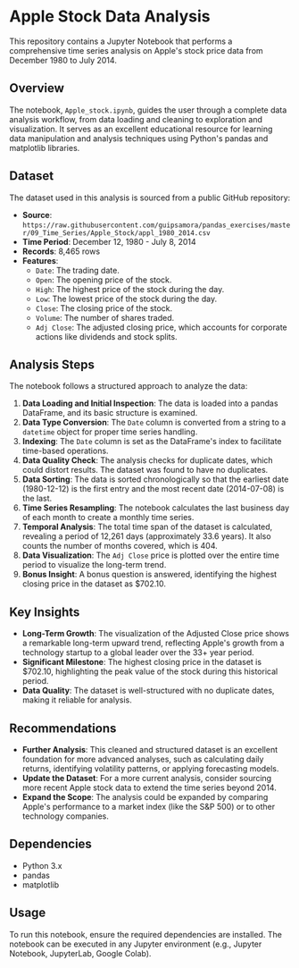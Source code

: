 # Apple Stock Data Analysis

This repository contains a Jupyter Notebook that performs a comprehensive time series analysis on Apple's stock price data from December 1980 to July 2014.

## Overview

The notebook, `Apple_stock.ipynb`, guides the user through a complete data analysis workflow, from data loading and cleaning to exploration and visualization. It serves as an excellent educational resource for learning data manipulation and analysis techniques using Python's pandas and matplotlib libraries.

## Dataset

The dataset used in this analysis is sourced from a public GitHub repository:
- **Source**: `https://raw.githubusercontent.com/guipsamora/pandas_exercises/master/09_Time_Series/Apple_Stock/appl_1980_2014.csv`
- **Time Period**: December 12, 1980 - July 8, 2014
- **Records**: 8,465 rows
- **Features**:
  - `Date`: The trading date.
  - `Open`: The opening price of the stock.
  - `High`: The highest price of the stock during the day.
  - `Low`: The lowest price of the stock during the day.
  - `Close`: The closing price of the stock.
  - `Volume`: The number of shares traded.
  - `Adj Close`: The adjusted closing price, which accounts for corporate actions like dividends and stock splits.

## Analysis Steps

The notebook follows a structured approach to analyze the data:

1.  **Data Loading and Initial Inspection**: The data is loaded into a pandas DataFrame, and its basic structure is examined.
2.  **Data Type Conversion**: The `Date` column is converted from a string to a `datetime` object for proper time series handling.
3.  **Indexing**: The `Date` column is set as the DataFrame's index to facilitate time-based operations.
4.  **Data Quality Check**: The analysis checks for duplicate dates, which could distort results. The dataset was found to have no duplicates.
5.  **Data Sorting**: The data is sorted chronologically so that the earliest date (1980-12-12) is the first entry and the most recent date (2014-07-08) is the last.
6.  **Time Series Resampling**: The notebook calculates the last business day of each month to create a monthly time series.
7.  **Temporal Analysis**: The total time span of the dataset is calculated, revealing a period of 12,261 days (approximately 33.6 years). It also counts the number of months covered, which is 404.
8.  **Data Visualization**: The `Adj Close` price is plotted over the entire time period to visualize the long-term trend.
9.  **Bonus Insight**: A bonus question is answered, identifying the highest closing price in the dataset as $702.10.

## Key Insights

*   **Long-Term Growth**: The visualization of the Adjusted Close price shows a remarkable long-term upward trend, reflecting Apple's growth from a technology startup to a global leader over the 33+ year period.
*   **Significant Milestone**: The highest closing price in the dataset is $702.10, highlighting the peak value of the stock during this historical period.
*   **Data Quality**: The dataset is well-structured with no duplicate dates, making it reliable for analysis.

## Recommendations

*   **Further Analysis**: This cleaned and structured dataset is an excellent foundation for more advanced analyses, such as calculating daily returns, identifying volatility patterns, or applying forecasting models.
*   **Update the Dataset**: For a more current analysis, consider sourcing more recent Apple stock data to extend the time series beyond 2014.
*   **Expand the Scope**: The analysis could be expanded by comparing Apple's performance to a market index (like the S&P 500) or to other technology companies.

## Dependencies

*   Python 3.x
*   pandas
*   matplotlib

## Usage

To run this notebook, ensure the required dependencies are installed. The notebook can be executed in any Jupyter environment (e.g., Jupyter Notebook, JupyterLab, Google Colab).
```
